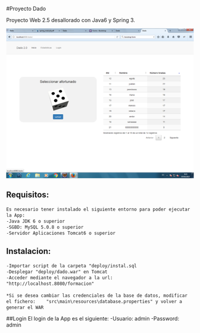 #Proyecto Dado

Proyecto Web 2.5 desallorado con Java6 y Spring 3.


![Alt text](documentacion/screenshot.png?raw=true 'pantallazo Dado 2.0')

## Requisitos:

	Es necesario tener instalado el siguiente entorno para poder ejecutar la App:
	-Java JDK 6 o superior
	-SGBD: MySQL 5.0.8 o superior
	-Servidor Aplicaciones Tomcat6 o superior


## Instalacion:

	-Importar script de la carpeta "deploy/instal.sql
	-Desplegar "deploy/dado.war" en Tomcat
	-Acceder mediante el navegador a la url: "http://localhost.8080/formacion"

	*Si se desea cambiar las credenciales de la base de datos, modificar el fichero: 	"src\main\resources\database.properties" y volver a generar el WAR

##Login
	El login de la App es el siguiente:
		-Usuario: admin
		-Password: admin